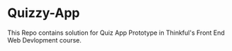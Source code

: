 # Quizzy-App

This Repo contains solution for Quiz App Prototype in Thinkful's Front End Web Devlopment course.
